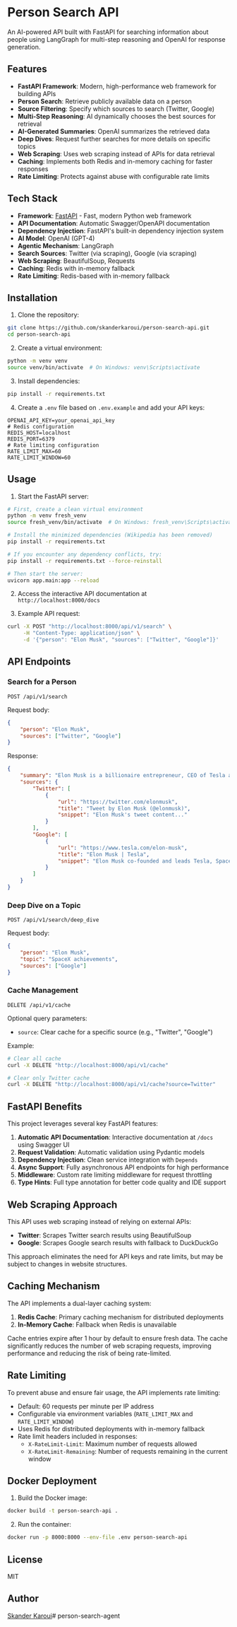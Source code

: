 # Person Search API

An AI-powered API built with FastAPI for searching information about people using LangGraph for multi-step reasoning and OpenAI for response generation.

## Features

- **FastAPI Framework**: Modern, high-performance web framework for building APIs
- **Person Search**: Retrieve publicly available data on a person
- **Source Filtering**: Specify which sources to search (Twitter, Google)
- **Multi-Step Reasoning**: AI dynamically chooses the best sources for retrieval
- **AI-Generated Summaries**: OpenAI summarizes the retrieved data
- **Deep Dives**: Request further searches for more details on specific topics
- **Web Scraping**: Uses web scraping instead of APIs for data retrieval
- **Caching**: Implements both Redis and in-memory caching for faster responses
- **Rate Limiting**: Protects against abuse with configurable rate limits

## Tech Stack

- **Framework**: [FastAPI](https://fastapi.tiangolo.com/) - Fast, modern Python web framework
- **API Documentation**: Automatic Swagger/OpenAPI documentation
- **Dependency Injection**: FastAPI's built-in dependency injection system
- **AI Model**: OpenAI (GPT-4)
- **Agentic Mechanism**: LangGraph
- **Search Sources**: Twitter (via scraping), Google (via scraping)
- **Web Scraping**: BeautifulSoup, Requests
- **Caching**: Redis with in-memory fallback
- **Rate Limiting**: Redis-based with in-memory fallback

## Installation

1. Clone the repository:
```bash
git clone https://github.com/skanderkaroui/person-search-api.git
cd person-search-api
```

2. Create a virtual environment:
```bash
python -m venv venv
source venv/bin/activate  # On Windows: venv\Scripts\activate
```

3. Install dependencies:
```bash
pip install -r requirements.txt
```

4. Create a `.env` file based on `.env.example` and add your API keys:
```
OPENAI_API_KEY=your_openai_api_key
# Redis configuration
REDIS_HOST=localhost
REDIS_PORT=6379
# Rate limiting configuration
RATE_LIMIT_MAX=60
RATE_LIMIT_WINDOW=60
```

## Usage

1. Start the FastAPI server:
```bash
# First, create a clean virtual environment
python -m venv fresh_venv
source fresh_venv/bin/activate  # On Windows: fresh_venv\Scripts\activate

# Install the minimized dependencies (Wikipedia has been removed)
pip install -r requirements.txt

# If you encounter any dependency conflicts, try:
pip install -r requirements.txt --force-reinstall

# Then start the server:
uvicorn app.main:app --reload
```

2. Access the interactive API documentation at `http://localhost:8000/docs`

3. Example API request:
```bash
curl -X POST "http://localhost:8000/api/v1/search" \
     -H "Content-Type: application/json" \
     -d '{"person": "Elon Musk", "sources": ["Twitter", "Google"]}'
```

## API Endpoints

### Search for a Person

```
POST /api/v1/search
```

Request body:
```json
{
    "person": "Elon Musk",
    "sources": ["Twitter", "Google"]
}
```

Response:
```json
{
    "summary": "Elon Musk is a billionaire entrepreneur, CEO of Tesla and SpaceX...",
    "sources": {
        "Twitter": [
            {
                "url": "https://twitter.com/elonmusk",
                "title": "Tweet by Elon Musk (@elonmusk)",
                "snippet": "Elon Musk's tweet content..."
            }
        ],
        "Google": [
            {
                "url": "https://www.tesla.com/elon-musk",
                "title": "Elon Musk | Tesla",
                "snippet": "Elon Musk co-founded and leads Tesla, SpaceX, Neuralink and The Boring Company."
            }
        ]
    }
}
```

### Deep Dive on a Topic

```
POST /api/v1/search/deep_dive
```

Request body:
```json
{
    "person": "Elon Musk",
    "topic": "SpaceX achievements",
    "sources": ["Google"]
}
```

### Cache Management

```
DELETE /api/v1/cache
```

Optional query parameters:
- `source`: Clear cache for a specific source (e.g., "Twitter", "Google")

Example:
```bash
# Clear all cache
curl -X DELETE "http://localhost:8000/api/v1/cache"

# Clear only Twitter cache
curl -X DELETE "http://localhost:8000/api/v1/cache?source=Twitter"
```

## FastAPI Benefits

This project leverages several key FastAPI features:

1. **Automatic API Documentation**: Interactive documentation at `/docs` using Swagger UI
2. **Request Validation**: Automatic validation using Pydantic models
3. **Dependency Injection**: Clean service integration with `Depends`
4. **Async Support**: Fully asynchronous API endpoints for high performance
5. **Middleware**: Custom rate limiting middleware for request throttling
6. **Type Hints**: Full type annotation for better code quality and IDE support

## Web Scraping Approach

This API uses web scraping instead of relying on external APIs:

- **Twitter**: Scrapes Twitter search results using BeautifulSoup
- **Google**: Scrapes Google search results with fallback to DuckDuckGo

This approach eliminates the need for API keys and rate limits, but may be subject to changes in website structures.

## Caching Mechanism

The API implements a dual-layer caching system:

1. **Redis Cache**: Primary caching mechanism for distributed deployments
2. **In-Memory Cache**: Fallback when Redis is unavailable

Cache entries expire after 1 hour by default to ensure fresh data. The cache significantly reduces the number of web scraping requests, improving performance and reducing the risk of being rate-limited.

## Rate Limiting

To prevent abuse and ensure fair usage, the API implements rate limiting:

- Default: 60 requests per minute per IP address
- Configurable via environment variables (`RATE_LIMIT_MAX` and `RATE_LIMIT_WINDOW`)
- Uses Redis for distributed deployments with in-memory fallback
- Rate limit headers included in responses:
  - `X-RateLimit-Limit`: Maximum number of requests allowed
  - `X-RateLimit-Remaining`: Number of requests remaining in the current window

## Docker Deployment

1. Build the Docker image:
```bash
docker build -t person-search-api .
```

2. Run the container:
```bash
docker run -p 8000:8000 --env-file .env person-search-api
```

## License

MIT

## Author

[Skander Karoui](https://github.com/skanderkaroui)#   p e r s o n - s e a r c h - a g e n t  
 